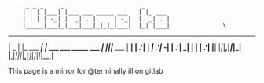          _ _ _     _                      _                
        | | | |___| |___ ___ _____ ___   | |_ ___          
        | | | | -_| |  _| . |     | -_|  |  _| . |         
        |_____|___|_|___|___|_|_|_|___|  |_| |___|               \
        
 _____ _           _                         _   _         
|  _  | |_ ___ ___| |_ ___ ___ _____ ___ ___| |_|_|___ ___ 
|   __|   | .'|   |  _| .'|_ -|     | .'|  _|   | |   | .'|
|__|  |_|_|__,|_|_|_| |__,|___|_|_|_|__,|___|_|_|_|_|_|__,|

   This page is a mirror for @terminally ill on gitlab
